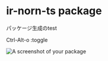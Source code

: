 # ir-norn-ts package

パッケージ生成のtest

Ctrl-Alt-o :toggle



![A screenshot of your package](http://ir-norn.github.io/images/illust1.jpg)

